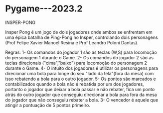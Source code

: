 # Pygame---2023.2
INSPER-PONG

Insper Pong é um jogo de dois jogadores onde ambos se enfrentam em uma épica batalha de Ping-Pong no Insper, controlando dois personagens (Prof Felipe Xavier Manoel Resina e Prof Leandro Poloni Dantas). 

Regras:
1- Os comandos do jogador 1 são as teclas (W,S) para locomoção do personagem 1 durante o Game.
2- Os comandos do jogador 2 são as teclas direcionais ("cima","baixo") para locomoção do personagem 2 durante o Game.
4- O intuito dos jogadores é utilizar os personagens para direcionar uma bola para longe do seu "lado da tela"(fora da mesa) com isso rebatendo a bola para o outro jogador.
5- Os pontos são marcados e contabilizados quando a bola não é rebatida por um dos jogadores, portanto o jogador que deixar a bola passar e não rebater, fica um ponto atrás do outro jogador que conseguiu direcionar a bola para fora da mesa do jogador que não conseguiu rebater a bola.
3- O vencedor é aquele que atingir a pontuação de 5 pontos primeiro.
